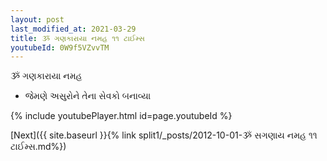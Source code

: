 ```yaml
---
layout: post
last_modified_at: 2021-03-29
title: ૐ ગણકારાયા નમહ ૧૧ ટાઈમ્સ
youtubeId: 0W9f5VZvvTM
---
```

 
 
 ૐ ગણકારાયા નમહ  
 
 -  જેમણે અસુરોને તેના સેવકો બનાવ્યા 
 
  
 
  
 
 
 
 
 
 


{% include youtubePlayer.html id=page.youtubeId %}
 
[Next]({{ site.baseurl }}{% link  split1/_posts/2012-10-01-ૐ સગણાય નમહ ૧૧ ટાઈમ્સ.md%})
 
